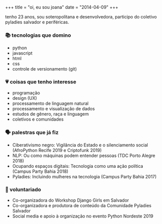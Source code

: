 +++
title = "oi, eu sou joana"
date = "2014-04-09"
+++

 tenho 23 anos, sou soteropolitana e desenvolvedora, participo do coletivo pyladies salvador e periféricas.

### :books: tecnologias que domino 
- python 
- javascript
- html
- css
- controle de versionamento (git)

### :heartpulse: coisas que tenho  interesse
- programação 
- design (UX)
- processamento de linguagem natural
- processamento e visualização de dados
- estudos de gênero, raça e linguagem
- coletivos e comunidades 

### :speaking_head: palestras que já fiz 
- Ciberativismo negro: Vigilância do Estado e o silenciamento social (AfroPython Recife 2019 e Criptofunk 2019)
- NLP: Ou como  máquinas podem entender pessoas (TDC Porto Alegre 2018)
- Ocupando espaços digitais: Tecnologia como uma ação política (Campus Party Bahia 2018)
- Pyladies: Incluindo mulheres na tecnologia (Campus Party Bahia 2017)

### :memo: voluntariado
- Co-organizadora do Workshop Django Girls em Salvador
- Co-organizadora e produtora de conteúdo da Comunidade Pyladies Salvador
- Social media e apoio à organização no evento Python Nordeste 2019 
